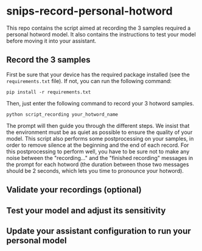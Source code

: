# snips-record-personal-hotword

This repo contains the script aimed at recording the 3 samples required a personal hotword model. 
It also contains the instructions to test your model before moving it into your assistant.

## Record the 3 samples

First be sure that your device has the required package installed (see the `requirements.txt` file). If not, you can run the following command: 

```pip install -r requirements.txt```

Then, just enter the following command to record your 3 hotword samples.

```python script_recording your_hotword_name```

The prompt will then guide you through the different steps. We insist that the environment must 
be as quiet as possible to ensure the quality of your model.
This script also performs some postprocessing on your samples, in order to remove silence at the beginning and the end of each record. 
For this postprocessing to perform well, you have to be sure not to make any noise between the 
"recording..." and the "finished recording" messages in the prompt for each hotword (the duration between those two messages should be 2 seconds, 
which lets you time to pronounce your hotword).

## Validate your recordings (optional)

## Test your model and adjust its sensitivity

## Update your assistant configuration to run your personal model

